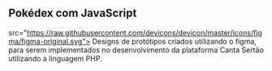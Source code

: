 ## Pokédex com JavaScript 
src="https://raw.githubusercontent.com/devicons/devicon/master/icons/figma/figma-original.svg">
Designs de protótipos criados utilizando o figma, para serem implementados no desenvolvimento da plataforma Canta Sertão utilizando a linguagem PHP. 

